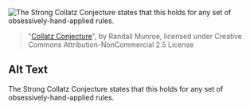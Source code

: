 ![The Strong Collatz Conjecture states that this holds for any set of obsessively-hand-applied rules.](https://imgs.xkcd.com/comics/collatz_conjecture.png)
> "[Collatz Conjecture](https://xkcd.com/710/)", by Randall Munroe, licensed under Creative Commons Attribution-NonCommercial 2.5 License

## Alt Text
The Strong Collatz Conjecture states that this holds for any set of obsessively-hand-applied rules.
